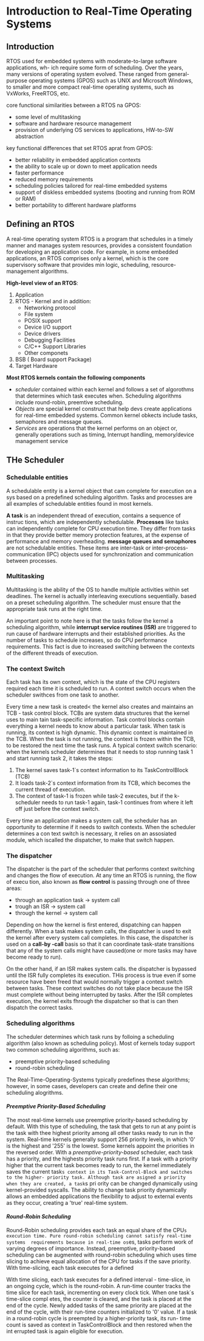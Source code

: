 # Introduction to Real-Time Operating Systems

## Introduction

RTOS used for embedded systems with moderate-to-large software applications, wh-
ich require some form of scheduling. Over the years, many versions of  operating
system evolved. These ranged from general-purpose operating systems (GPOS)  such
as UNIX and Microsoft Windows, to smaller  and more  compact real-time operating
systems, such as VxWorks, FreeRTOS, etc.

core functional similarities between a RTOS na GPOS:

* some level of multitasking
* software and hardware resource management
* provision of underlying OS services to applications, HW-to-SW abstraction

key functional differences that set RTOS aprat from GPOS:

* better reliability in embedded application contexts
* the ability to scale up or down to meet application needs
* faster performance
* reduced memory requirements
* scheduling policies tailored for real-time embedded systems
* support of diskless embedded systems (booting and running from ROM or RAM)
* better portability to different hardware platforms

## Defining an RTOS

A real-time operating system RTOS is a program that schedules in a timely manner
and manages system resources, provides a consistent foundation for developing an
application code. For example, in some embedded applications, an RTOS  comprises
only a kernel, which is the core  supervisory software  that provides min logic,
scheduling, resource-management algorithms.

**High-level view of an RTOS**:

1. Application
2. RTOS - Kernel and in addition:
	* Networking protocol
	* File system
	* POSIX support
	* Device I/O support
	* Device drivers
	* Debugging Facilities
	* C/C++ Support Libraries
	* Other componets
3. BSB ( Board support Package)
4. Target Hardware

**Most RTOS kernels contain the following components**
 * _scheduler_ contained within each kernel and follows a set of algorothms that
 determines which task executes when. Scheduling algorithms include round-robin,
 preemtive scheduling.
 * _Objects_ are special kernel construct that help devs create applications for
 real-time embedded systems. Common kernel obkects include tasks, semaphores and
 message queues.
 * _Services_ are operations that the kernel performs on an object or, generally
 operations such as timing, Interrupt handling, memory/device management service

## THe Scheduler

### Schedulable entities

A schedulable entity is a kernel object that cam complete for execution on a sys
based on a predefined scheduling algorithm. Tasks and processes are all examples
of schedulable entities found in most kernels.

__A task__ is an independent thread of execution, contains a sequence of instruc
tions, which are independently schedulable.
__Processes__ like tasks can independently complete for CPU execution time. They
differ from tasks in that they provide better memory protection features, at the
expense of performance and memory overheading.
__message queues and semaphores__ are not schedulable entities. These items are
inter-task or inter-process-communication (IPC) objects used for synchronization
and communication between processes.

### Multitasking

Multitasking is the ability  of the OS to  handle multiple activities within set
deadlines. The kernel is actually interleaving executions sequentially. based on
a preset scheduling  algorithm. The scheduler  must ensure that the  appropriate
task runs at the right time.

An important point to note here is that the tasks follow the kernel a scheduling
algorithm, while **interrupt service routines (ISR)** are triggered to run cause
of hardware interrupts and  their established priorities. As the number of tasks
to schedule increases, so do CPU performance  requirements. This fact is due  to
increased switching between the contexts of the different threads of execution.

### The context Switch

Each task has its own context, which is the state of the CPU registers  required
each time  it is  scheduled to  run. A context  switch occurs when the scheduler
swithces from one task to another.

Every time a new task is created< the kernel also creates and maintains an TCB -
task control block. TCBs are system data structures that the kernel uses to main
tain task-specific information. Task control blocks contain everything a  kernel
needs to know about a particular task. When task is running, its context is high
dynamic. This dynamic  context is maintained in  the TCB. When  the task is  not
running, the context is frozen within the TCB, to be restored the next time  the
task runs.
A typical context switch scenario: when the kernels scheduler determines that it
needs to stop running task 1 and start running task 2, it takes the steps:

1. The kernel saves task-1`s context information to its TaskControlBlock (TCB)
2. It loads task-2`s context information from its TCB, which becomes the current
thread of execution.
3. The context of task-1 is frozen while task-2 executes, but if the k-scheduler
needs to run task-1 again, task-1 continues from where it left  off just  before
the context switch.

Every time an application makes a system call, the scheduler has an  opportunity
to determine if it needs to switch contexts. When the scheduler determines a con
text switch is necessary, it relies on  an assosiated module, which iscalled the
dispatcher, to make that switch happen.

### The dispatcher

The dispatcher is the part of the scheduler that performs context switching  and
changes the flow of execution. At any time an RTOS is running, the flow of execu
tion, also known as __flow control__ is passing through one of three areas:
* through an application task -> system call
* trough an ISR -> system call
* through the kernel -> system call

Depending on how the kernel is first entered, dispatching can happen differently.
When a task makes system calls, the dispatcher is used to exit the kernel  after
every system call completes. In this case, the dispatcher is used on a __call-by
-call__ basis so that it can coordinate task-state  transitions that any of  the
system calls might have caused(one or more tasks may have become ready to run).

On the other hand, if an ISR makes system calls. the dispatcher is bypassed until
the ISR fully completes its execution. THis process is true even if some resource
have been freed that would normally trigger a context switch between tasks. These
context switches do not take place because  the ISR must  complete without  being
interrupted by tasks. After the ISR completes execution, the kernel exits fhrough
the dispatcher so that is can then dispatch the correct tasks.

### Scheduling algorithms

The scheduler determines which task runs by folloing a scheduling algorithm (also
known as scheduling policy). Most of kernels today support two common  scheduling
algorithms, such as:
* preemptive priority-based scheduling
* round-robin scheduling

The Real-Time-Operating-Systems typically  predefines these algorithms;  however,
in some cases, developers can create and define their one scheduling alogrithms.

#### _Preemptive Priority-Based Scheduling_

The most real-time kernels use preemptive priority-based scheduling by default.
With this type of scheduling, the task that gets to run at any point is the task
with thee highest priority among all other tasks ready to run in the system.
	Real-time kernels generally support 256 priority levels, in which '0' is
the highest and '255' is the lowest. Some kernels appoint the priorities in  the
reversed order. With a  _preemptive-priority-based_ scheduler, each  task has  a
priority, and the highests priority task runs first. If a  task with  a priority
higher that the current task becomes ready to run, the kernel immediately  saves
the current task`s context in its Task-Control-Block and switches to the higher-
priority task.
	Although task are asigned a priority when they are created, a task`s pri
ority can be changed dynamically using kernel-provided syscalls. The ability  to
change task priority dynamically allows an embedded applications the flexibility
to adjust to external events as they occur, creating a 'true' real-time system.

#### _Round-Robin Scheduling_

Round-Robin scheduling  provides each task an equal share of the CPU`s execution
time. Pure round-robin scheduling cannot satisfy real-time systems  requirements
because in real-time os`es, tasks perform work of varying degrees of importance.
Instead, preemptive, priority-based scheduling can be augmented with round-robin
scheduling which uses time slicing  to achieve equal  allocation of the CPU  for
tasks if the save priority. With time-slicing, each task executes for a  defined

With time slicing, each task executes for a defined interval -  time-slice, in an
ongoing cycle, which is the round-robin. A run-time counter tracks the time slice
for each task, incrementing on every clock tick. When one task`s time-slice compl
etes, the counter is cleared, and the task is placed at the end of the cycle.
Newly added tasks of the same priority are placed at the end  of the cycle,  with
their run-time counters initialized to '0' value.
If a task in a round-robin cycle is preempted by a higher-priority task, its run-
time count is saved as context in TaskControlBlock and then restored when the int
errupted task is again eligible for execution.


































